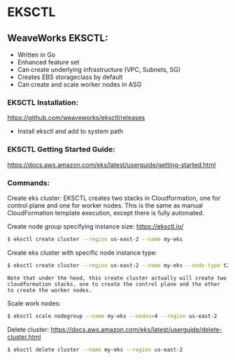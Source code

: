# EKSCTL

## WeaveWorks EKSCTL:
- Written in Go
- Enhanced feature set
- Can create underlying infrastructure (VPC, Subnets, SG)
- Creates EBS storageclass by default
- Can create and scale worker nodes in ASG


### EKSCTL Installation:
https://github.com/weaveworks/eksctl/releases

- Install eksctl and add to system path


### EKSCTL Getting Started Guide:
https://docs.aws.amazon.com/eks/latest/userguide/getting-started.html


### Commands:

Create eks cluster:
EKSCTL creates two stacks in Cloudformation, one for control plane and one for worker nodes.  This is the same as manual CloudFormation template execution, except there is fully automated.

Create node group specifying instance size:
https://eksctl.io/

```sh
$ eksctl create cluster --region us-east-2 --name my-eks
```

Create eks cluster with specific node instance type:
```sh
$ eksctl create cluster --region us-east-2 --name my-eks --node-type t2.small
```

`Note that under the hood, this create cluster actually will create two cloudformation stacks, one to create the control plane and the other to create the worker nodes.`


Scale work nodes:
```sh
$ eksctl scale nodegroup --name my-eks --nodes=4 --region us-east-2
```

Delete cluster:
https://docs.aws.amazon.com/eks/latest/userguide/delete-cluster.html

```sh
$ eksctl delete cluster --name my-eks --region us-east-2
```